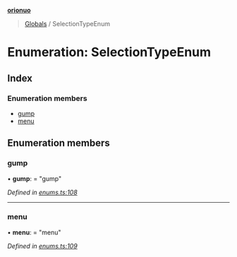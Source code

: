 **[orionuo](../README.md)**

> [Globals](../globals.md) / SelectionTypeEnum

# Enumeration: SelectionTypeEnum

## Index

### Enumeration members

* [gump](selectiontypeenum.md#gump)
* [menu](selectiontypeenum.md#menu)

## Enumeration members

### gump

•  **gump**:  = "gump"

*Defined in [enums.ts:108](https://github.com/msviha/orionuo/blob/ec017d9/src/enums.ts#L108)*

___

### menu

•  **menu**:  = "menu"

*Defined in [enums.ts:109](https://github.com/msviha/orionuo/blob/ec017d9/src/enums.ts#L109)*

